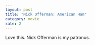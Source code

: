 ```yaml
---
layout: post
title: "Nick Offerman: American Ham"
category: movie
rate: 2
---
```


Love this. Nick Offerman is my patronus.
